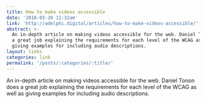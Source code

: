 ```yaml
---
title: How to make videos accessible
date: '2018-03-20 11:32am'
link: 'http://adelphi.digital/articles/how-to-make-videos-accessible/'
abstract: >-
  An in-depth article on making videos accessible for the web. Daniel Tonon does
  a great job explaining the requirements for each level of the WCAG as well as
  giving examples for including audio descriptions.
layout: links
categories: link
permalink: '/posts/:categories/:title/'
---
```

An in-depth article on making videos accessible for the web. Daniel Tonon does a great job explaining the requirements for each level of the WCAG as well as giving examples for including audio descriptions. 
